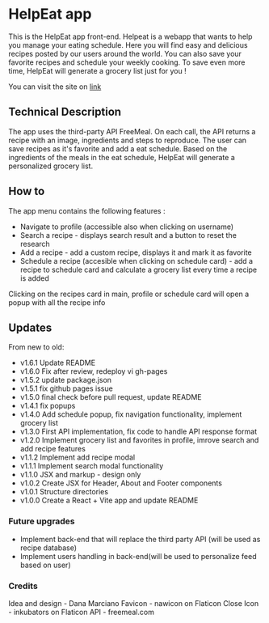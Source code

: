 # HelpEat app

This is the HelpEat app front-end.
Helpeat is a webapp that wants to help you manage your eating schedule.
Here you will find easy and delicious recipes posted by our users around the world.
You can also save your favorite recipes and schedule your weekly cooking.
To save even more time, HelpEat will generate a grocery list just for you !

You can visit the site on [link](https://sacha-marciano.github.io/HelpEat_frontend/)

## Technical Description

The app uses the third-party API FreeMeal. On each call, the API returns a recipe with an image, ingredients and steps to reproduce.
The user can save recipes as it's favorite and add a eat schedule.
Based on the ingredients of the meals in the eat schedule, HelpEat will generate a personalized grocery list.

## How to

The app menu contains the following features :

- Navigate to profile (accessible also when clicking on username)
- Search a recipe - displays search result and a button to reset the research
- Add a recipe - add a custom recipe, displays it and mark it as favorite
- Schedule a recipe (accesible when clicking on schedule card) - add a recipe to schedule card and calculate a grocery list every time a recipe is added

Clicking on the recipes card in main, profile or schedule card will open a popup with all the recipe info

## Updates

From new to old:

- v1.6.1 Update README
- v1.6.0 Fix after review, redeploy vi gh-pages
- v1.5.2 update package.json
- v1.5.1 fix github pages issue
- v1.5.0 final check before pull request, update README
- v1.4.1 fix popups
- v1.4.0 Add schedule popup, fix navigation functionality, implement grocery list
- v1.3.0 First API implementation, fix code to handle API response format
- v1.2.0 Implement grocery list and favorites in profile, imrove search and add recipe features
- v1.1.2 Implement add recipe modal
- v1.1.1 Implement search modal functionality
- v1.1.0 JSX and markup - design only
- v1.0.2 Create JSX for Header, About and Footer components
- v1.0.1 Structure directories
- v1.0.0 Create a React + Vite app and update README

### Future upgrades

- Implement back-end that will replace the third party API (will be used as recipe database)
- Implement users handling in back-end(will be used to personalize feed based on user)

### Credits

Idea and design - Dana Marciano
Favicon - nawicon on Flaticon
Close Icon - inkubators on Flaticon
API - freemeal.com
